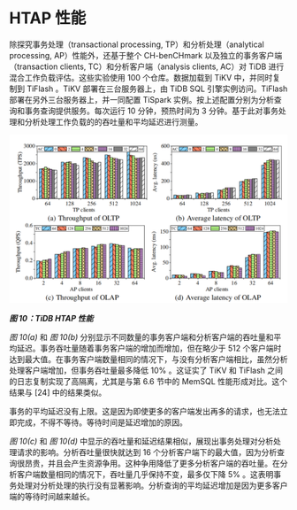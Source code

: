 # HTAP 性能

除探究事务处理（transactional processing, TP）和分析处理（analytical processing, AP）性能外，还基于整个 CH-benCHmark 以及独立的事务客户端（transaction clients, TC）和分析客户端（analysis clients, AC）对 TiDB 进行混合工作负载评估。这些实验使用 100 个仓库。数据加载到 TiKV 中，并同时复制到 TiFlash 。TiKV 部署在三台服务器上，由 TiDB SQL 引擎实例访问。TiFlash 部署在另外三台服务器上，并一同配置 TiSpark 实例。按上述配置分别为分析查询和事务查询提供服务。每次运行 10 分钟，预热时间为 3 分钟。基于此对事务处理和分析处理工作负载的的吞吐量和平均延迟进行测量。

![figure10-htap-performance-of-tidb](../assets/figure10-htap-performance-of-tidb.png)

_**图 10：TiDB HTAP 性能**_

*图 10(a)* 和 *图 10(b)* 分别显示不同数量的事务客户端和分析客户端的吞吐量和平均延迟。事务吞吐量随着事务客户端的增加而增加，但在略少于 512 个客户端时达到最大值。在事务客户端数量相同的情况下，与没有分析客户端相比，虽然分析处理客户端增加，但事务吞吐量最多降低 10% 。这证实了 TiKV 和 TiFlash 之间的日志复制实现了高隔离，尤其是与第 6.6 节中的 MemSQL 性能形成对比。这个结果与 [24] 中的结果类似。

事务的平均延迟没有上限。这是因为即使更多的客户端发出再多的请求，也无法立即完成，不得不等待。等待时间是延迟增加的原因。

*图 10(c)* 和 *图 10(d)* 中显示的吞吐量和延迟结果相似，展现出事务处理对分析处理请求的影响。分析吞吐量很快就达到 16 个分析客户端下的最大值，因为分析查询很昂贵，并且会产生资源争用。这种争用降低了更多分析客户端的吞吐量。在分析客户端数量相同的情况下，吞吐量几乎保持不变，最多仅下降 5% 。这表明事务处理对分析处理的执行没有显著影响。分析查询的平均延迟增加是因为更多客户端的等待时间越来越长。
